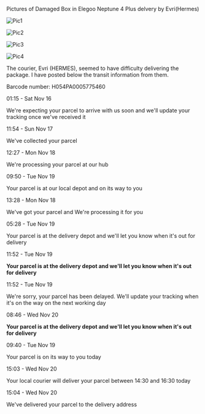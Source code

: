 Pictures of Damaged Box in Elegoo Neptune 4 Plus delvery by Evri(Hermes)

![Pic1](./resources/IMG_20241120_180311.jpg)

![Pic2](./resources/IMG_20241120_180317.jpg)

![Pic3](./resources/IMG_20241120_180323.jpg)

![Pic4](./resources/IMG_20241120_180327.jpg)



The courier, Evri (HERMES), seemed to have difficulty delivering the package. I have posted below the transit information from them.

Barcode number: H054PA0005775460


01:15 - Sat Nov 16

We're expecting your parcel to arrive with us soon and we'll update your tracking once we've received it


11:54 - Sun Nov 17

We've collected your parcel

12:27 - Mon Nov 18

We're processing your parcel at our hub

09:50 - Tue Nov 19

Your parcel is at our local depot and on its way to you

13:28 - Mon Nov 18

We've got your parcel and We're processing it for you

05:28 - Tue Nov 19

Your parcel is at the delivery depot and we'll let you know when it's out for delivery

11:52 - Tue Nov 19

**Your parcel is at the delivery depot and we'll let you know when it's out for delivery**

11:52 - Tue Nov 19

We're sorry, your parcel has been delayed. We'll update your tracking when it's on the way on the next working day

08:46 - Wed Nov 20

**Your parcel is at the delivery depot and we'll let you know when it's out for delivery**


09:40 - Tue Nov 19

Your parcel is on its way to you today

15:03 - Wed Nov 20

Your local courier will deliver your parcel between 14:30 and 16:30 today


15:04 - Wed Nov 20

We've delivered your parcel to the delivery address
